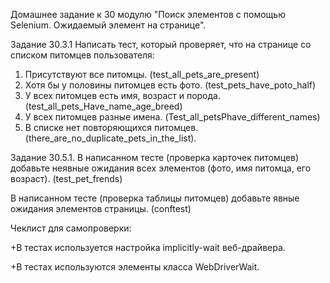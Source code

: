 Домашнее задание к 30 модулю "Поиск элементов с помощью Selenium. Ожидаемый элемент на странице".

Задание 30.3.1
Написать тест, который проверяет, что на странице со списком питомцев пользователя:
1. Присутствуют все питомцы. (test_all_pets_are_present)
2. Хотя бы у половины питомцев есть фото. (test_pets_have_poto_half)
3. У всех питомцев есть имя, возраст и порода. (test_all_pets_Have_name_age_breed)
4. У всех питомцев разные имена. (Test_all_petsPhave_different_names)
5. В списке нет повторяющихся питомцев. (there_are_no_duplicate_pets_in_the_list).


Задание 30.5.1.
В написанном тесте (проверка карточек питомцев) добавьте неявные ожидания всех элементов (фото, имя питомца, его возраст). (test_pet_frends)

В написанном тесте (проверка таблицы питомцев) добавьте явные ожидания элементов страницы. (conftest)

Чеклист для самопроверки:

 +В тестах используется настройка implicitly-wait веб-драйвера.
 
 +В тестах используются элементы класса WebDriverWait.
